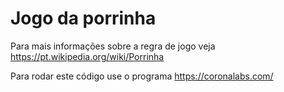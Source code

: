 # Jogo da porrinha

Para mais informações sobre a regra de jogo veja https://pt.wikipedia.org/wiki/Porrinha

Para rodar este código use o programa https://coronalabs.com/
